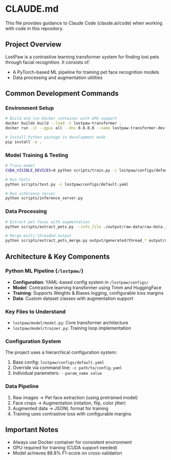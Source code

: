# CLAUDE.md

This file provides guidance to Claude Code (claude.ai/code) when working with code in this repository.

## Project Overview

LostPaw is a contrastive learning transformer system for finding lost pets through facial recognition. It consists of:
- A PyTorch-based ML pipeline for training pet face recognition models
- Data processing and augmentation utilities

## Common Development Commands

### Environment Setup
```bash
# Build and run Docker container with GPU support
docker buildx build --load -t lostpaw-transformer .
docker run -it --gpus all --dns 8.8.8.8 --name lostpaw-transformer-dev -v $(pwd):/app -w /app lostpaw-transformer bash

# Install Python package in development mode
pip install -e .
```

### Model Training & Testing
```bash
# Train model
CUDA_VISIBLE_DEVICES=0 python scripts/train.py -c lostpaw/configs/default.yaml

# Run tests
python scripts/test.py -c lostpaw/configs/default.yaml

# Run inference server
python scripts/inference_server.py
```

### Data Processing
```bash
# Extract pet faces with augmentation
python scripts/extract_pets.py --info_file ./output/raw-data/raw-data.jsonl --model_path ./output/weights --output_dir ./output/generated --threads 4 --batch_size 4

# Merge multi-threaded output
python scripts/extract_pets_merge.py output/generated/thread_* output/data
```

## Architecture & Key Components

### Python ML Pipeline (`/lostpaw/`)
- **Configuration**: YAML-based config system in `/lostpaw/configs/`
- **Model**: Contrastive learning transformer using Timm and HuggingFace
- **Training**: Supports Weights & Biases logging, configurable loss margins
- **Data**: Custom dataset classes with augmentation support

### Key Files to Understand
- `lostpaw/model/model.py`: Core transformer architecture
- `lostpaw/model/trainer.py`: Training loop implementation

### Configuration System
The project uses a hierarchical configuration system:
1. Base config: `lostpaw/configs/default.yaml`
2. Override via command line: `-c path/to/config.yaml`
3. Individual parameters: `--param_name value`

### Data Pipeline
1. Raw images → Pet face extraction (using pretrained model)
2. Face crops → Augmentation (rotation, flip, color jitter)
3. Augmented data → JSONL format for training
4. Training uses contrastive loss with configurable margins

## Important Notes
- Always use Docker container for consistent environment
- GPU required for training (CUDA support needed)
- Model achieves 88.8% F1-score on cross-validation